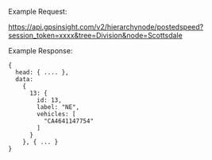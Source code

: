 Example Request:

https://api.gpsinsight.com/v2/hierarchynode/postedspeed?session_token=xxxx&tree=Division&node=Scottsdale

Example Response:

    {
      head: { .... },
      data: 
        {
          13: {
            id: 13,
            label: "NE",
            vehicles: [
              "CA4641147754"
            ]
          }
        }, { ... }
    }
